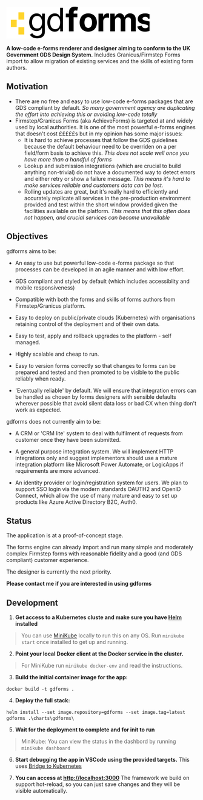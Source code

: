 ![gdforms](./logo.svg)

**A low-code e-forms renderer and designer aiming to conform to the UK Government GDS Design System.** Includes Granicus/Firmstep Forms import to allow migration of existing services and the skills of existing form authors.

## Motivation ##

- There are no free and easy to use low-code e-forms packages that are GDS compliant by default. *So many government agency are duplicating the effort into achieving this or avoiding low-code totally*
- Firmstep/Granicus Forms (aka AchieveForms) is targeted at and widely used by local authorities. It is one of the most powerful e-forms engines that doesn't cost £££££s but in my opinion has some major issues:
  - It is hard to achieve processes that follow the GDS guidelines because the default behaviour need to be overriden on a per field/form basis to achieve this. *This does not scale well once you have more than a handful of forms*
  - Lookup and submission integrations (which are crucial to build anything non-trivial) do not have a documented way to detect errors and either retry or show a failure message. *This means it's hard to make services reliable and customers data can be lost.*
  - Rolling updates are great, but it's really hard to efficiently and accurately replicate all services in the pre-production environment provided and test within the short window provided given the facilities available on the platform. *This means that this often does not happen, and crucial services can become unavailable*

## Objectives ##

gdforms aims to be:

- An easy to use but powerful low-code e-forms package so that processes can be developed in an agile manner and with low effort.

- GDS compliant and styled by default (which includes accessiblity and mobile responsiveness)

- Compatible with both the forms and skills of forms authors from Firmstep/Granicus platform.

- Easy to deploy on public/private clouds (Kubernetes) with organisations retaining control of the deployment and of their own data.

- Easy to test, apply and rollback upgrades to the platform - self managed.

- Highly scalable and cheap to run.

- Easy to version forms correctly so that changes to forms can be prepared and tested and then promoted to be visible to the public reliably when ready.

- 'Eventually reliable' by default. We will ensure that integration errors can be handled as chosen by forms designers with sensible defaults wherever possible that avoid silent data loss or bad CX when thing don't work as expected.

gdforms does not currently aim to be:

- A CRM or 'CRM lite' system to deal with fulfilment of requests from customer once they have been submitted.

- A general purpose integration system. We will implement HTTP integrations only and suggest implementors should use a mature integration platform like Microsoft Power Automate, or LogicApps if requirements are more advanced.

- An identity provider or login/registration system for users. We plan to support SSO login via the modern standards OAUTH2 and OpenID Connect, which  allow the use of many mature and easy to set up products like Azure Active Directory B2C, Auth0.

## Status ##

The application is at a proof-of-concept stage. 

The forms engine can already import and run many simple and moderately complex Firmstep forms with reasonable fidelity and a good (and GDS compliant) customer experience.

The designer is currently the next priority.

**Please contact me if you are interested in using gdforms**

## Development ##

1) **Get access to a Kubernetes cluste and make sure you have [Helm](https://helm.sh/) installed**

> You can use [MiniKube](https://minikube.sigs.k8s.io/docs/) locally to run this on any OS. Run `minikube start` once installed to get up and running.

2) **Point your local Docker client at the Docker service in the cluster.**

> For MiniKube run `minikube docker-env` and read the instructions. 

3) **Build the initial container image for the app:**
```
docker build -t gdforms .
```

4) **Deploy the full stack:**
```
helm install --set image.repository=gdforms --set image.tag=latest gdforms .\charts\gdforms\
```

5) **Wait for the deployment to complete and for init to run**

> MiniKube: You can view the status in the dashbord by running `minikube dashboard`

6) **Start debugging the app in VSCode using the provided targets.**
This uses [Bridge to Kubernetes](https://devblogs.microsoft.com/visualstudio/bridge-to-kubernetes-ga/)

7) **You can access at [http://localhost:3000](http://localhost:3000)** The framework we build on support hot-reload, so you can just save changes and they will be visible automatically.
